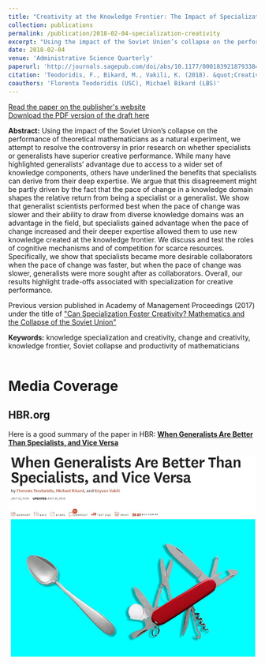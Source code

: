 ```yaml
---
title: "Creativity at the Knowledge Frontier: The Impact of Specialization in Fast- and Slow-paced Domains"
collection: publications
permalink: /publication/2018-02-04-specialization-creativity
excerpt: "Using the impact of the Soviet Union’s collapse on the performance of theoretical mathematicians as a natural experiment, we attempt to resolve the controversy in prior research on whether specialists or generalists have superior creative performance. While many have highlighted generalists’ advantage due to access to a wider set of knowledge components, others have underlined the benefits that specialists can derive from their deep expertise. We argue that this disagreement might be partly driven by the fact that the pace of change in a knowledge domain shapes the relative return from being a specialist or a generalist...#"
date: 2018-02-04
venue: 'Administrative Science Quarterly'
paperurl: 'http://journals.sagepub.com/doi/abs/10.1177/0001839218793384'
citation: 'Teodoridis, F., Bikard, M., Vakili, K. (2018). &quot;Creativity at the Knowledge Frontier: The Impact of Specialization in Fast-and Slow-paced Domains.&quot; <i>Administrative Science Quarterly</i>. DOI:10.1177/0001839218793384.'
coauthors: 'Florenta Teodoridis (USC), Michael Bikard (LBS)'
---
```

[Read the paper on the publisher's website](http://journals.sagepub.com/doi/abs/10.1177/0001839218793384)<br>
[Download the PDF version of the draft here](/files/creativity_specialization_pace_of_change.pdf)

<b>Abstract:</b> Using the impact of the Soviet Union’s collapse on the performance of theoretical mathematicians as a natural experiment, we attempt to resolve the controversy in prior research on whether specialists or generalists have superior creative performance. While many have highlighted generalists’ advantage due to access to a wider set of knowledge components, others have underlined the benefits that specialists can derive from their deep expertise. We argue that this disagreement might be partly driven by the fact that the pace of change in a knowledge domain shapes the relative return from being a specialist or a generalist. We show that generalist scientists performed best when the pace of change was slower and their ability to draw from diverse knowledge domains was an advantage in the field, but specialists gained advantage when the pace of change increased and their deeper expertise allowed them to use new knowledge created at the knowledge frontier. We discuss and test the roles of cognitive mechanisms and of competition for scarce resources. Specifically, we show that specialists became more desirable collaborators when the pace of change was faster, but when the pace of change was slower, generalists were more sought after as collaborators. Overall, our results highlight trade-offs associated with specialization for creative performance.

Previous version published in Academy of Management Proceedings (2017) under the title of ["Can Specialization Foster Creativity? Mathematics and the Collapse of the Soviet Union"](http://proceedings.aom.org/content/2017/1/16768.short)

<b>Keywords:</b> knowledge specialization and creativity, change and creativity, knowledge frontier, Soviet collapse and productivity of mathematicians
<br>
<br>


Media Coverage
=====

HBR.org
------
Here is a good summary of the paper in HBR: [<b>When Generalists Are Better Than Specialists, and Vice Versa</b>](https://hbr.org/2018/07/when-generalists-are-better-than-specialists-and-vice-versa)<br><br>
[![HBR Coverage](/images/hbr_specialists_generalists.jpg)](https://hbr.org/2018/07/when-generalists-are-better-than-specialists-and-vice-versa)

